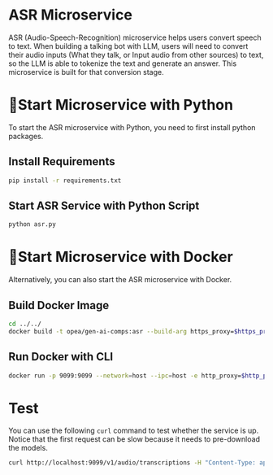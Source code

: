 # ASR Microservice

ASR (Audio-Speech-Recognition) microservice helps users convert speech to text. When building a talking bot with LLM, users will need to convert their audio inputs (What they talk, or Input audio from other sources) to text, so the LLM is able to tokenize the text and generate an answer. This microservice is built for that conversion stage.

# 🚀Start Microservice with Python

To start the ASR microservice with Python, you need to first install python packages.

## Install Requirements

```bash
pip install -r requirements.txt
```

## Start ASR Service with Python Script

```bash
python asr.py
```

# 🚀Start Microservice with Docker

Alternatively, you can also start the ASR microservice with Docker.

## Build Docker Image

```bash
cd ../../
docker build -t opea/gen-ai-comps:asr --build-arg https_proxy=$https_proxy --build-arg http_proxy=$http_proxy -f comps/asr/Dockerfile .
```

## Run Docker with CLI

```bash
docker run -p 9099:9099 --network=host --ipc=host -e http_proxy=$http_proxy -e https_proxy=$https_proxy opea/gen-ai-comps:asr
```

# Test

You can use the following `curl` command to test whether the service is up. Notice that the first request can be slow because it needs to pre-download the models.

```bash
curl http://localhost:9099/v1/audio/transcriptions -H "Content-Type: application/json" -d '{"url": "https://github.com/intel/intel-extension-for-transformers/raw/main/intel_extension_for_transformers/neural_chat/assets/audio/sample_2.wav"}'
```
